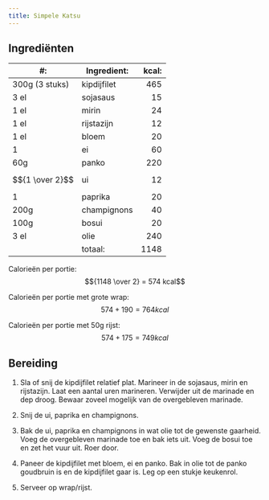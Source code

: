 ```yaml
---
title: Simpele Katsu
---
```


## Ingrediënten

| #:              | Ingredient: | kcal: |
| --------------- | ----------- | ----: |
| 300g (3 stuks)  | kipdijfilet |   465 |
| 3 el            | sojasaus    |    15 |
| 1 el            | mirin       |    24 |
| 1 el            | rijstazijn  |    12 |
| 1 el            | bloem       |    20 |
| 1               | ei          |    60 |
| 60g             | panko       |   220 |
| $${1 \over 2}$$ | ui          |    12 |
| 1               | paprika     |    20 |
| 200g            | champignons |    40 |
| 100g            | bosui       |    20 |
| 3 el            | olie        |   240 |
|                 | totaal:     |  1148 |

Calorieën per portie: $${1148 \over 2} = 574  kcal$$

Calorieën per portie met grote wrap: $$574 + 190 = 764 kcal$$

Calorieën per portie met 50g rijst: $$574 + 175 = 749 kcal$$

## Bereiding

1. Sla of snij de kipdijfilet relatief plat. Marineer in de sojasaus, mirin en rijstazijn. Laat een aantal uren marineren. Verwijder uit de marinade en dep droog. Bewaar zoveel mogelijk van de overgebleven marinade.

1. Snij de ui, paprika en champignons.

1. Bak de ui, paprika en champignons in wat olie tot de gewenste gaarheid. Voeg de overgebleven marinade toe en bak iets uit. Voeg de bosui toe en zet het vuur uit. Roer door.

1. Paneer de kipdijfilet met bloem, ei en panko. Bak in olie tot de panko goudbruin is en de kipdijfilet gaar is. Leg op een stukje keukenrol.

1. Serveer op wrap/rijst.

